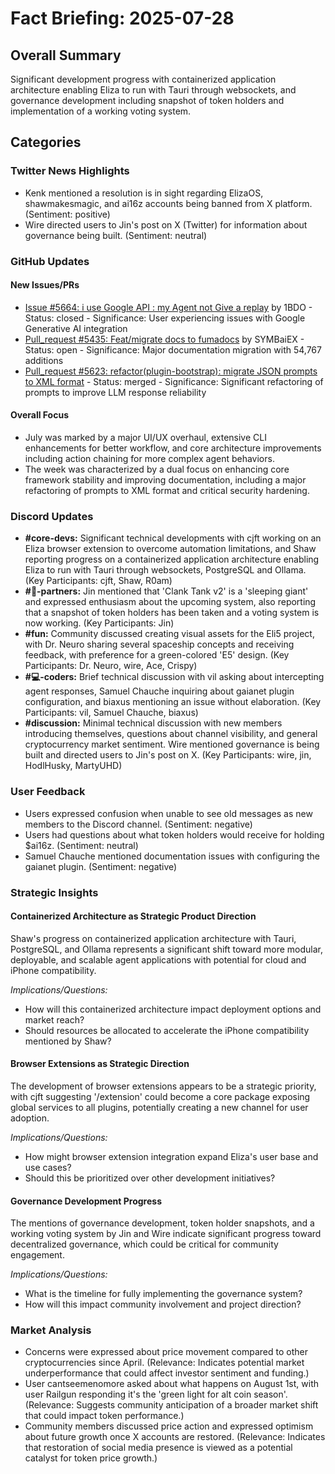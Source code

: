 # Fact Briefing: 2025-07-28

## Overall Summary
Significant development progress with containerized application architecture enabling Eliza to run with Tauri through websockets, and governance development including snapshot of token holders and implementation of a working voting system.

## Categories

### Twitter News Highlights
- Kenk mentioned a resolution is in sight regarding ElizaOS, shawmakesmagic, and ai16z accounts being banned from X platform. (Sentiment: positive)
- Wire directed users to Jin's post on X (Twitter) for information about governance being built. (Sentiment: neutral)

### GitHub Updates

#### New Issues/PRs
- [Issue #5664: i use Google API : my Agent not Give a replay](https://github.com/elizaos/eliza/issues/5664) by 1BDO - Status: closed - Significance: User experiencing issues with Google Generative AI integration
- [Pull_request #5435: Feat/migrate docs to fumadocs](https://github.com/elizaOS/eliza/pull/5435) by SYMBaiEX - Status: open - Significance: Major documentation migration with 54,767 additions
- [Pull_request #5623: refactor(plugin-bootstrap): migrate JSON prompts to XML format](https://github.com/elizaOS/eliza/pull/5623) - Status: merged - Significance: Significant refactoring of prompts to improve LLM response reliability

#### Overall Focus
- July was marked by a major UI/UX overhaul, extensive CLI enhancements for better workflow, and core architecture improvements including action chaining for more complex agent behaviors.
- The week was characterized by a dual focus on enhancing core framework stability and improving documentation, including a major refactoring of prompts to XML format and critical security hardening.

### Discord Updates
- **#core-devs:** Significant technical developments with cjft working on an Eliza browser extension to overcome automation limitations, and Shaw reporting progress on a containerized application architecture enabling Eliza to run with Tauri through websockets, PostgreSQL and Ollama. (Key Participants: cjft, Shaw, R0am)
- **#🥇-partners:** Jin mentioned that 'Clank Tank v2' is a 'sleeping giant' and expressed enthusiasm about the upcoming system, also reporting that a snapshot of token holders has been taken and a voting system is now working. (Key Participants: Jin)
- **#fun:** Community discussed creating visual assets for the Eli5 project, with Dr. Neuro sharing several spaceship concepts and receiving feedback, with preference for a green-colored 'E5' design. (Key Participants: Dr. Neuro, wire, Ace, Crispy)
- **#💻-coders:** Brief technical discussion with vil asking about intercepting agent responses, Samuel Chauche inquiring about gaianet plugin configuration, and biaxus mentioning an issue without elaboration. (Key Participants: vil, Samuel Chauche, biaxus)
- **#discussion:** Minimal technical discussion with new members introducing themselves, questions about channel visibility, and general cryptocurrency market sentiment. Wire mentioned governance is being built and directed users to Jin's post on X. (Key Participants: wire, jin, HodlHusky, MartyUHD)

### User Feedback
- Users expressed confusion when unable to see old messages as new members to the Discord channel. (Sentiment: negative)
- Users had questions about what token holders would receive for holding $ai16z. (Sentiment: neutral)
- Samuel Chauche mentioned documentation issues with configuring the gaianet plugin. (Sentiment: negative)

### Strategic Insights

#### Containerized Architecture as Strategic Product Direction
Shaw's progress on containerized application architecture with Tauri, PostgreSQL, and Ollama represents a significant shift toward more modular, deployable, and scalable agent applications with potential for cloud and iPhone compatibility.

*Implications/Questions:*
  - How will this containerized architecture impact deployment options and market reach?
  - Should resources be allocated to accelerate the iPhone compatibility mentioned by Shaw?

#### Browser Extensions as Strategic Direction
The development of browser extensions appears to be a strategic priority, with cjft suggesting '/extension' could become a core package exposing global services to all plugins, potentially creating a new channel for user adoption.

*Implications/Questions:*
  - How might browser extension integration expand Eliza's user base and use cases?
  - Should this be prioritized over other development initiatives?

#### Governance Development Progress
The mentions of governance development, token holder snapshots, and a working voting system by Jin and Wire indicate significant progress toward decentralized governance, which could be critical for community engagement.

*Implications/Questions:*
  - What is the timeline for fully implementing the governance system?
  - How will this impact community involvement and project direction?

### Market Analysis
- Concerns were expressed about price movement compared to other cryptocurrencies since April. (Relevance: Indicates potential market underperformance that could affect investor sentiment and funding.)
- User cantseemenomore asked about what happens on August 1st, with user Railgun responding it's the 'green light for alt coin season'. (Relevance: Suggests community anticipation of a broader market shift that could impact token performance.)
- Community members discussed price action and expressed optimism about future growth once X accounts are restored. (Relevance: Indicates that restoration of social media presence is viewed as a potential catalyst for token price growth.)